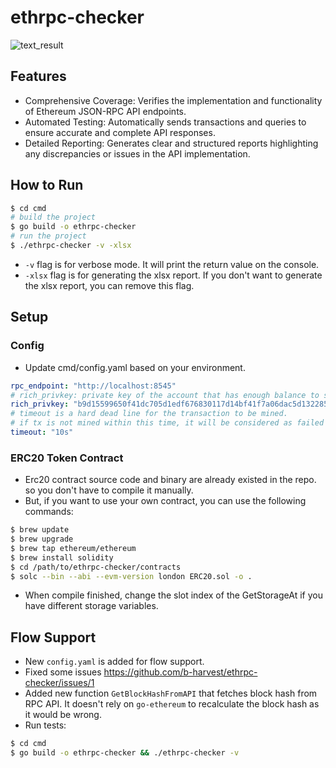 # ethrpc-checker

![text_result](imgs/text_result.png)

## Features
- Comprehensive Coverage: Verifies the implementation and functionality of Ethereum JSON-RPC API endpoints.
- Automated Testing: Automatically sends transactions and queries to ensure accurate and complete API responses.
- Detailed Reporting: Generates clear and structured reports highlighting any discrepancies or issues in the API implementation.

## How to Run
```bash
$ cd cmd
# build the project
$ go build -o ethrpc-checker
# run the project
$ ./ethrpc-checker -v -xlsx
```
- `-v` flag is for verbose mode. It will print the return value on the console.
- `-xlsx` flag is for generating the xlsx report. If you don't want to generate the xlsx report, you can remove this flag.

## Setup
### Config
- Update cmd/config.yaml based on your environment.
```yaml
rpc_endpoint: "http://localhost:8545"
# rich_privkey: private key of the account that has enough balance to send transactions
rich_privkey: "b9d15599650f41dc705d1edf676830117d14bf41f7a06dac5d13228507cff77f" # addr: 0xb14A5cF6D0F5a3B133d3cd3F396f756E091b8f65
# timeout is a hard dead line for the transaction to be mined.
# if tx is not mined within this time, it will be considered as failed
timeout: "10s"
```

### ERC20 Token Contract
- Erc20 contract source code and binary are already existed in the repo. so you don't have to compile it manually.
- But, if you want to use your own contract, you can use the following commands:

```bash
$ brew update
$ brew upgrade
$ brew tap ethereum/ethereum
$ brew install solidity
$ cd /path/to/ethrpc-checker/contracts
$ solc --bin --abi --evm-version london ERC20.sol -o .
```

- When compile finished, change the slot index of the GetStorageAt if you have different storage variables.

## Flow Support
- New `config.yaml` is added for flow support.
- Fixed some issues https://github.com/b-harvest/ethrpc-checker/issues/1
- Added new function `GetBlockHashFromAPI` that fetches block hash from RPC API. It doesn't rely on `go-ethereum` to recalculate the block hash as it would be wrong.
- Run tests:
```bash
$ cd cmd
$ go build -o ethrpc-checker && ./ethrpc-checker -v
```